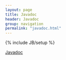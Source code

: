 ```yaml
---
layout: page
title: Javadoc
header: Javadoc
group: navigation
permalink: "javadoc.html"
---
```

{% include JB/setup %}



<a href="https://ngageoint.github.io/geowave/javadoc/index.html" target="_blank">Javadoc</a>
